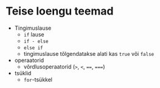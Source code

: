 # Teise loengu teemad

- Tingimuslause
  - `if` lause
  - `if - else`
  - `else if`
  - tingimuslause tõlgendatakse alati kas `true` või `false`
- operaatorid
  - võrdlusoperaatorid (`>`, `<`, `==`, `===`)
- tsüklid
  - `for`-tsükkel
